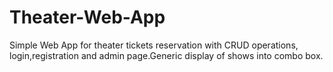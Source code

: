 # Theater-Web-App
Simple Web App for theater tickets reservation with CRUD operations, login,registration and admin page.Generic display of shows into combo box.
